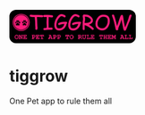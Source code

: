 [<img src="https://raw.githubusercontent.com/nimch/tiggrow/refs/heads/main/docs/graphics/monogram.png" height="60" style="border-radius:12px">](https://github.com/nimch/tiggrow)

# tiggrow
One Pet app to rule them all
